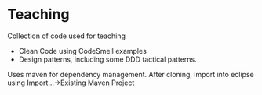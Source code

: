 Teaching
========

Collection of code used for teaching 
- Clean Code using CodeSmell examples 
- Design patterns, including some DDD tactical patterns.

Uses maven for dependency management. After cloning, import into eclipse using Import...->Existing Maven Project
